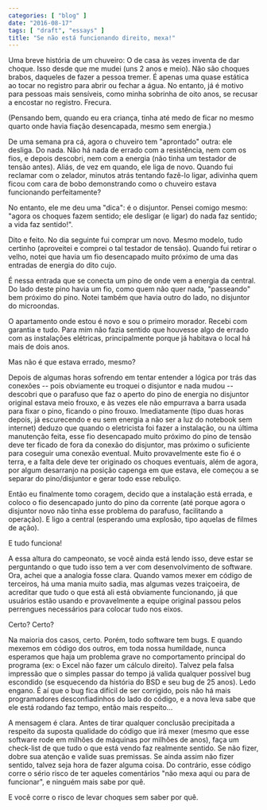 ```yaml
---
categories: [ "blog" ]
date: "2016-08-17"
tags: [ "draft", "essays" ]
title: "Se não está funcionando direito, mexa!"
---
```

Uma breve história de um chuveiro: O de casa às vezes inventa de dar
choque. Isso desde que me mudei (uns 2 anos e meio). Não são choques
brabos, daqueles de fazer a pessoa tremer. É apenas uma quase estática
ao tocar no registro para abrir ou fechar a água. No entanto, já é
motivo para pessoas mais sensíveis, como minha sobrinha de oito anos,
se recusar a encostar no registro. Frecura.

(Pensando bem, quando eu era criança, tinha até medo de ficar no mesmo
quarto onde havia fiação desencapada, mesmo sem energia.)

De uma semana pra cá, agora o chuveiro tem "aprontado" outra: ele
desliga. Do nada. Não há nada de errado com a resistência, nem com
os fios, e depois descobri, nem com a energia (não tinha um testador
de tensão antes). Aliás, de vez em quando, ele liga de novo. Quando
fui reclamar com o zelador, minutos atrás tentando fazê-lo ligar,
adivinha quem ficou com cara de bobo demonstrando como o chuveiro estava
funcionando perfeitamente?

No entanto, ele me deu uma "dica": é o disjuntor. Pensei comigo mesmo:
"agora os choques fazem sentido; ele desligar (e ligar) do nada faz
sentido; a vida faz sentido!".

Dito e feito. No dia seguinte fui comprar um novo. Mesmo modelo, tudo
certinho (aproveitei e comprei o tal testador de tensão). Quando fui
retirar o velho, notei que havia um fio desencapado muito próximo de
uma das entradas de energia do dito cujo.

É nessa entrada que se conecta um pino de onde vem a energia da
central. Do lado deste pino havia um fio, como quem não quer nada,
"passeando" bem próximo do pino. Notei também que havia outro do lado,
no disjuntor do microondas.

O apartamento onde estou é novo e sou o primeiro morador. Recebi com
garantia e tudo. Para mim não fazia sentido que houvesse algo de errado
com as instalações elétricas, principalmente porque já habitava o
local há mais de dois anos.

Mas não é que estava errado, mesmo?

Depois de algumas horas sofrendo em tentar entender a lógica por trás
das conexões -- pois obviamente eu troquei o disjuntor e nada mudou --
descobri que o parafuso que faz o aperto do pino de energia no disjuntor
original estava meio frouxo, e às vezes ele não empurrava a barra usada
para fixar o pino, ficando o pino frouxo. Imediatamente (tipo duas horas
depois, já escurecendo e eu sem energia a não ser a luz do notebook sem
internet) deduzo que quando o eletricista foi fazer a instalação, ou na
última manutenção feita, esse fio desencapado muito próximo do pino de
tensão deve ter ficado de fora da conexão do disjuntor, mas próximo o
suficiente para coseguir uma conexão eventual. Muito provavelmente este
fio é o terra, e a falta dele deve ter originado os choques eventuais,
além de agora, por algum desarranjo na posição capenga em que estava,
ele começou a se separar do pino/disjuntor e gerar todo esse rebuliço.

Então eu finalmente tomo coragem, decido que a instalação está
errada, e coloco o fio desencapado junto do pino da corrente (até
porque agora o disjuntor novo não tinha esse problema do parafuso,
facilitando a operação). E ligo a central (esperando uma explosão,
tipo aquelas de filmes de ação).

E tudo funciona!

A essa altura do campeonato, se você ainda está lendo isso, deve
estar se perguntando o que tudo isso tem a ver com desenvolvimento de
software. Ora, achei que a analogia fosse clara. Quando vamos mexer
em código de terceiros, há uma mania muito sadia, mas algumas vezes
traiçoeira, de acreditar que tudo o que está ali está obviamente
funcionando, já que usuários estão usando e provavelmente a equipe
original passou pelos perrengues necessários para colocar tudo nos
eixos.

Certo? Certo?

Na maioria dos casos, certo. Porém, todo software tem bugs. E quando
mexemos em código dos outros, em toda nossa humildade, nunca esperamos
que haja um problema grave no comportamento principal do programa (ex:
o Excel não fazer um cálculo direito). Talvez pela falsa impressão que
o simples passar do tempo já valida qualquer possível bug escondido (se
esquecendo da história do BSD e seu bug de 25 anos). Ledo engano. É aí
que o bug fica difícil de ser corrigido, pois não há mais programadores
desconfiadinhos do lado do código, e a nova leva sabe que ele está
rodando faz tempo, então mais respeito...

A mensagem é clara. Antes de tirar qualquer conclusão precipitada a
respeito da suposta qualidade do código que irá mexer (mesmo que esse
software rode em milhões de máquinas por milhões de anos), faça um
check-list de que tudo o que está vendo faz realmente sentido. Se não
fizer, dobre sua atenção e valide suas premissas. Se ainda assim não
fizer sentido, talvez seja hora de fazer alguma coisa. Do contrário,
esse código corre o sério risco de ter aqueles comentários "não mexa
aqui ou para de funcionar", e ninguém mais sabe por quê.

E você corre o risco de levar choques sem saber por quê.

